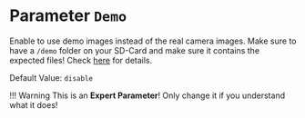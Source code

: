 # Parameter `Demo`

Enable to use demo images instead of the real camera images.
Make sure to have a `/demo` folder on your SD-Card and make sure it contains the expected files!
Check [here](../Demo-Mode) for details.

Default Value: `disable`

!!! Warning
    This is an **Expert Parameter**! Only change it if you understand what it does! 
